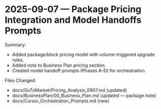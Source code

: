 # 2025-09-07 — Package Pricing Integration and Model Handoffs Prompts

Summary:
- Added package/block pricing model with volume-triggered upgrade rules.
- Added note to Business Plan pricing section.
- Created model handoff prompts (Phases A–D) for orchestration.

Files Changed:
- docs/GoToMarket/Pricing_Analysis_0907.md (updated)
- docs/BusinessPlan/00_Business_Plan.md (updated — package note)
- docs/Cursor_Orchestration_Prompts.md (new)
